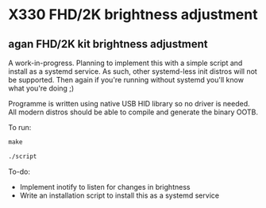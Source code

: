 # X330 FHD/2K brightness adjustment
## agan FHD/2K kit brightness adjustment

A work-in-progress.
Planning to implement this with a simple script and install as a systemd service. As such, other systemd-less init distros will not be supported. Then again if you're running without systemd you'll know what you're doing ;) 

Programme is written using native USB HID library so no driver is needed. All modern distros should be able to compile and generate the binary OOTB.

To run:
```C
make
```
```bash
./script
```

To-do:
* Implement inotify to listen for changes in brightness
* Write an installation script to install this as a systemd service
